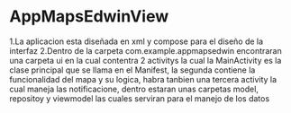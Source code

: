 # AppMapsEdwinView
1.La aplicacion esta diseñada en xml y compose para el diseño de la interfaz
2.Dentro de la carpeta com.example.appmapsedwin encontraran una carpeta ui en la cual contentra 2 activitys la cual la MainActivity es la clase principal que se llama en el Manifest, la segunda contiene la funcionalidad 
del mapa y su logica, habra tanbien una tercera activity la cual maneja las notificacione, dentro estaran unas carpetas model, repositoy y viewmodel las cuales serviran para el manejo de los datos
